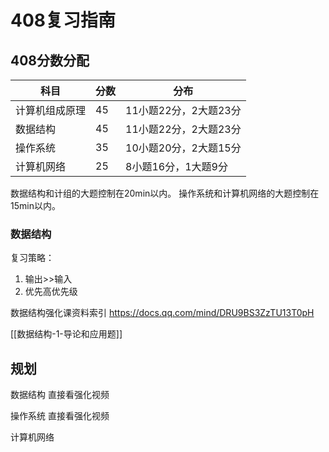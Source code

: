 # 408复习指南

## 408分数分配

| 科目           | 分数 | 分布                  |
| -------------- | ---- | --------------------- |
| 计算机组成原理 | 45   | 11小题22分，2大题23分 |
| 数据结构       | 45   | 11小题22分，2大题23分 |
| 操作系统       | 35   | 10小题20分，2大题15分 |
| 计算机网络     | 25   | 8小题16分，1大题9分   |

数据结构和计组的大题控制在20min以内。
操作系统和计算机网络的大题控制在15min以内。

### 数据结构

复习策略：
1. 输出>>输入
2. 优先高优先级

数据结构强化课资料索引 https://docs.qq.com/mind/DRU9BS3ZzTU13T0pH

[[数据结构-1-导论和应用题]]



## 规划

数据结构 直接看强化视频

操作系统 直接看强化视频

计算机网络
